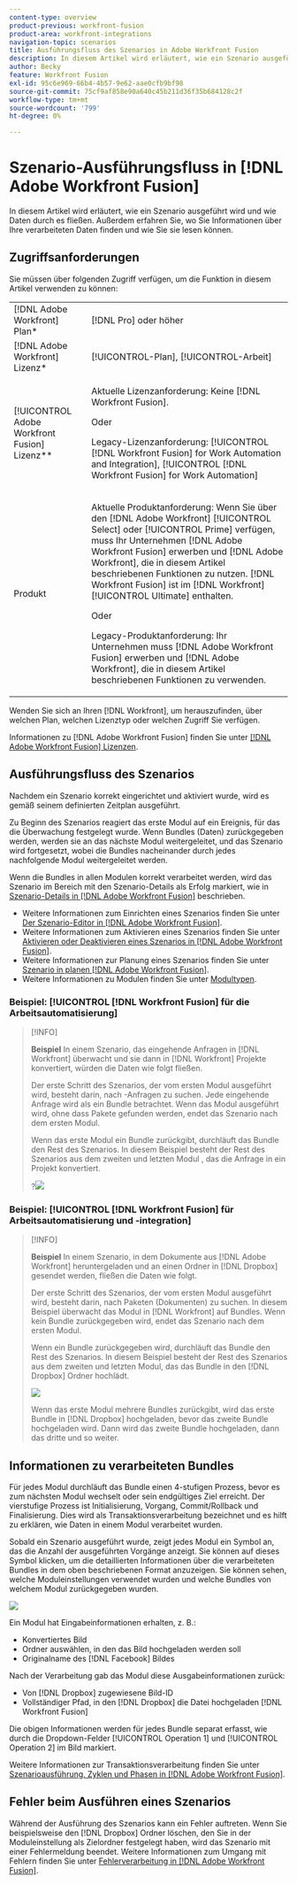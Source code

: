 ```yaml
---
content-type: overview
product-previous: workfront-fusion
product-area: workfront-integrations
navigation-topic: scenarios
title: Ausführungsfluss des Szenarios in Adobe Workfront Fusion
description: In diesem Artikel wird erläutert, wie ein Szenario ausgeführt wird und wie Daten durch es fließen. Außerdem erfahren Sie, wo Sie Informationen über Ihre verarbeiteten Daten finden und wie Sie sie lesen können.
author: Becky
feature: Workfront Fusion
exl-id: 95c6e969-66b4-4b57-9e62-aae0cfb9bf98
source-git-commit: 75cf9af858e90a640c45b211d36f35b684128c2f
workflow-type: tm+mt
source-wordcount: '799'
ht-degree: 0%

---
```


# Szenario-Ausführungsfluss in [!DNL Adobe Workfront Fusion]

In diesem Artikel wird erläutert, wie ein Szenario ausgeführt wird und wie Daten durch es fließen. Außerdem erfahren Sie, wo Sie Informationen über Ihre verarbeiteten Daten finden und wie Sie sie lesen können.

## Zugriffsanforderungen

Sie müssen über folgenden Zugriff verfügen, um die Funktion in diesem Artikel verwenden zu können:

<table style="table-layout:auto"> 
 <col> 
 <col> 
 <tbody> 
  <tr> 
    <td role="rowheader">[!DNL Adobe Workfront] Plan*</td> 
   <td> <p>[!DNL Pro] oder höher</p> </td> 
  </tr> 
  <tr data-mc-conditions=""> 
   <td role="rowheader">[!DNL Adobe Workfront] Lizenz*</td> 
   <td> <p>[!UICONTROL-Plan], [!UICONTROL-Arbeit]</p> </td> 
  </tr> 
  <tr> 
   <td role="rowheader">[!UICONTROL Adobe Workfront Fusion] Lizenz**</td> 
   <td>
   <p>Aktuelle Lizenzanforderung: Keine [!DNL Workfront Fusion].</p>
   <p>Oder</p>
   <p>Legacy-Lizenzanforderung: [!UICONTROL [!DNL Workfront Fusion] for Work Automation and Integration], [!UICONTROL [!DNL Workfront Fusion] for Work Automation]</p>
   </td> 
  </tr> 
  <tr> 
   <td role="rowheader">Produkt</td> 
   <td>
   <p>Aktuelle Produktanforderung: Wenn Sie über den [!DNL Adobe Workfront] [!UICONTROL Select] oder [!UICONTROL Prime] verfügen, muss Ihr Unternehmen [!DNL Adobe Workfront Fusion] erwerben und [!DNL Adobe Workfront], die in diesem Artikel beschriebenen Funktionen zu nutzen. [!DNL Workfront Fusion] ist im [!DNL Workfront] [!UICONTROL Ultimate] enthalten.</p>
   <p>Oder</p>
   <p>Legacy-Produktanforderung: Ihr Unternehmen muss [!DNL Adobe Workfront Fusion] erwerben und [!DNL Adobe Workfront], die in diesem Artikel beschriebenen Funktionen zu verwenden.</p>
   </td> 
  </tr> 
 </tbody> 
</table>

Wenden Sie sich an Ihren [!DNL Workfront], um herauszufinden, über welchen Plan, welchen Lizenztyp oder welchen Zugriff Sie verfügen.

Informationen zu [!DNL Adobe Workfront Fusion] finden Sie unter [[!DNL Adobe Workfront Fusion] Lizenzen](../../workfront-fusion/get-started/license-automation-vs-integration.md).

## Ausführungsfluss des Szenarios

Nachdem ein Szenario korrekt eingerichtet und aktiviert wurde, wird es gemäß seinem definierten Zeitplan ausgeführt.

Zu Beginn des Szenarios reagiert das erste Modul auf ein Ereignis, für das die Überwachung festgelegt wurde. Wenn Bundles (Daten) zurückgegeben werden, werden sie an das nächste Modul weitergeleitet, und das Szenario wird fortgesetzt, wobei die Bundles nacheinander durch jedes nachfolgende Modul weitergeleitet werden.

Wenn die Bundles in allen Modulen korrekt verarbeitet werden, wird das Szenario im Bereich mit den Szenario-Details als Erfolg markiert, wie in [Szenario-Details in [!DNL Adobe Workfront Fusion]](../../workfront-fusion/scenarios/scenario-detail.md) beschrieben.

* Weitere Informationen zum Einrichten eines Szenarios finden Sie unter [Der Szenario-Editor in [!DNL Adobe Workfront Fusion]](../../workfront-fusion/scenarios/scenario-editor.md).
* Weitere Informationen zum Aktivieren eines Szenarios finden Sie unter [Aktivieren oder Deaktivieren eines Szenarios in [!DNL Adobe Workfront Fusion]](../../workfront-fusion/scenarios/activate-or-inactivate-scenario.md).
* Weitere Informationen zur Planung eines Szenarios finden Sie unter [Szenario in planen [!DNL Adobe Workfront Fusion]](../../workfront-fusion/scenarios/schedule-a-scenario.md).
* Weitere Informationen zu Modulen finden Sie unter [Modultypen](../../workfront-fusion/modules/module-types.md).

### Beispiel: [!UICONTROL [!DNL Workfront Fusion] für die Arbeitsautomatisierung]

>[!INFO]
>
>**Beispiel** In einem Szenario, das eingehende Anfragen in [!DNL Workfront] überwacht und sie dann in [!DNL Workfront] Projekte konvertiert, würden die Daten wie folgt fließen.
>
>Der erste Schritt des Szenarios, der vom ersten Modul ausgeführt wird, besteht darin, nach -Anfragen zu suchen. Jede eingehende Anfrage wird als ein Bundle betrachtet. Wenn das Modul ausgeführt wird, ohne dass Pakete gefunden werden, endet das Szenario nach dem ersten Modul.
>
>Wenn das erste Modul ein Bundle zurückgibt, durchläuft das Bundle den Rest des Szenarios. In diesem Beispiel besteht der Rest des Szenarios aus dem zweiten und letzten Modul , das die Anfrage in ein Projekt konvertiert.
>
>?![](assets/example-execution-flow-wf-only-350x157.png)

### Beispiel: [!UICONTROL [!DNL Workfront Fusion] für Arbeitsautomatisierung und -integration]

>[!INFO]
>
>**Beispiel** In einem Szenario, in dem Dokumente aus [!DNL Adobe Workfront] heruntergeladen und an einen Ordner in [!DNL Dropbox] gesendet werden, fließen die Daten wie folgt.
>
>Der erste Schritt des Szenarios, der vom ersten Modul ausgeführt wird, besteht darin, nach Paketen (Dokumenten) zu suchen. In diesem Beispiel überwacht das Modul in [!DNL Workfront] auf Bundles. Wenn kein Bundle zurückgegeben wird, endet das Szenario nach dem ersten Modul.
>
>Wenn ein Bundle zurückgegeben wird, durchläuft das Bundle den Rest des Szenarios. In diesem Beispiel besteht der Rest des Szenarios aus dem zweiten und letzten Modul, das das Bundle in den [!DNL Dropbox] Ordner hochlädt.
>
>![](assets/example-wf-dropbox-scen-execution-flow-350x202.png)
>
>Wenn das erste Modul mehrere Bundles zurückgibt, wird das erste Bundle in [!DNL Dropbox] hochgeladen, bevor das zweite Bundle hochgeladen wird. Dann wird das zweite Bundle hochgeladen, dann das dritte und so weiter.

## Informationen zu verarbeiteten Bundles

Für jedes Modul durchläuft das Bundle einen 4-stufigen Prozess, bevor es zum nächsten Modul wechselt oder sein endgültiges Ziel erreicht. Der vierstufige Prozess ist Initialisierung, Vorgang, Commit/Rollback und Finalisierung. Dies wird als Transaktionsverarbeitung bezeichnet und es hilft zu erklären, wie Daten in einem Modul verarbeitet wurden.

Sobald ein Szenario ausgeführt wurde, zeigt jedes Modul ein Symbol an, das die Anzahl der ausgeführten Vorgänge anzeigt. Sie können auf dieses Symbol klicken, um die detaillierten Informationen über die verarbeiteten Bundles in dem oben beschriebenen Format anzuzeigen. Sie können sehen, welche Moduleinstellungen verwendet wurden und welche Bundles von welchem Modul zurückgegeben wurden.

![](assets/info-processed-bundles-350x396.png)

Ein Modul hat Eingabeinformationen erhalten, z. B.:

* Konvertiertes Bild
* Ordner auswählen, in den das Bild hochgeladen werden soll
* Originalname des [!DNL Facebook] Bildes

Nach der Verarbeitung gab das Modul diese Ausgabeinformationen zurück:

* Von [!DNL Dropbox] zugewiesene Bild-ID
* Vollständiger Pfad, in den [!DNL Dropbox] die Datei hochgeladen [!DNL Workfront Fusion]

Die obigen Informationen werden für jedes Bundle separat erfasst, wie durch die Dropdown-Felder [!UICONTROL Operation 1] und [!UICONTROL Operation 2] im Bild markiert.

Weitere Informationen zur Transaktionsverarbeitung finden Sie unter [Szenarioausführung, Zyklen und Phasen in [!DNL Adobe Workfront Fusion]](../../workfront-fusion/scenarios/scenario-execution-cycles-phases.md).

## Fehler beim Ausführen eines Szenarios

Während der Ausführung des Szenarios kann ein Fehler auftreten. Wenn Sie beispielsweise den [!DNL Dropbox] Ordner löschen, den Sie in der Moduleinstellung als Zielordner festgelegt haben, wird das Szenario mit einer Fehlermeldung beendet. Weitere Informationen zum Umgang mit Fehlern finden Sie unter [Fehlerverarbeitung in [!DNL Adobe Workfront Fusion]](../../workfront-fusion/errors/error-processing.md).
